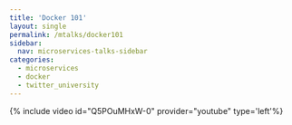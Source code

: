 ```yaml
---
title: 'Docker 101'
layout: single
permalink: /mtalks/docker101
sidebar:
  nav: microservices-talks-sidebar
categories:
  - microservices
  - docker
  - twitter_university
---
```

{% include video id="Q5POuMHxW-0" provider="youtube" type='left'%}